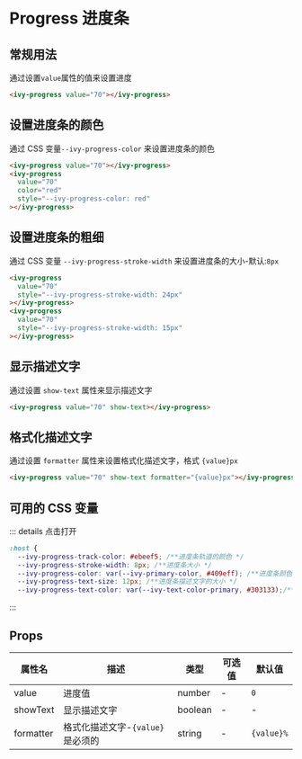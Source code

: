 # Progress 进度条

## 常规用法

通过设置`value`属性的值来设置进度

<ivy-progress value="70"></ivy-progress>

```html
<ivy-progress value="70"></ivy-progress>
```

## 设置进度条的颜色

通过 CSS 变量`--ivy-progress-color` 来设置进度条的颜色

<ivy-progress value="70"></ivy-progress>
<ivy-progress value="70" color="red" style="--ivy-progress-color: red" class="margin-top"></ivy-progress>

```html
<ivy-progress value="70"></ivy-progress>
<ivy-progress
  value="70"
  color="red"
  style="--ivy-progress-color: red"
></ivy-progress>
```

## 设置进度条的粗细

通过 CSS 变量 `--ivy-progress-stroke-width` 来设置进度条的大小-默认:`8px`

<ivy-progress value="70" style="--ivy-progress-stroke-width: 24px"></ivy-progress>
<ivy-progress value="70" style="--ivy-progress-stroke-width: 15px" class="margin-top"></ivy-progress>

```html
<ivy-progress
  value="70"
  style="--ivy-progress-stroke-width: 24px"
></ivy-progress>
<ivy-progress
  value="70"
  style="--ivy-progress-stroke-width: 15px"
></ivy-progress>
```

## 显示描述文字

通过设置 `show-text` 属性来显示描述文字

<ivy-progress value="70" show-text></ivy-progress>

```html
<ivy-progress value="70" show-text></ivy-progress>
```

## 格式化描述文字

通过设置 `formatter` 属性来设置格式化描述文字，格式 `{value}px`

<ivy-progress value="70" show-text formatter="{value}px"></ivy-progress>

```html
<ivy-progress value="70" show-text formatter="{value}px"></ivy-progress>
```

## 可用的 CSS 变量

::: details 点击打开

```css
:host {
  --ivy-progress-track-color: #ebeef5; /**进度条轨道的颜色 */
  --ivy-progress-stroke-width: 8px; /**进度条大小 */
  --ivy-progress-color: var(--ivy-primary-color, #409eff); /**进度条颜色 */
  --ivy-progress-text-size: 12px; /**进度条描述文字的大小 */
  --ivy-progress-text-color: var(--ivy-text-color-primary, #303133);/**进度条描述文字的颜色 */
```

:::

## Props

| 属性名    | 描述                             | 类型    | 可选值 | 默认值     |
| --------- | -------------------------------- | ------- | ------ | ---------- |
| value     | 进度值                           | number  | -      | `0`        |
| showText  | 显示描述文字                     | boolean | -      | -          |
| formatter | 格式化描述文字-`{value}`是必须的 | string  | -      | `{value}%` |
